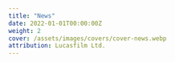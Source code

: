 ```yaml
---
title: "News"
date: 2022-01-01T00:00:00Z
weight: 2
cover: /assets/images/covers/cover-news.webp
attribution: Lucasfilm Ltd.
---
```

